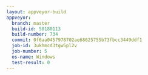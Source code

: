 ```yaml
---
layout: appveyor-build
appveyor:
  branch: master
  build-id: 50180113
  build-number: 734
  commit: 0f6aa0457978702ae68625755b73fbcc3449ddf1
  job-id: 3ukhmcd3tgw5pl2v
  job-number: 5
  os-name: Windows
  test-result: 0
---
```

